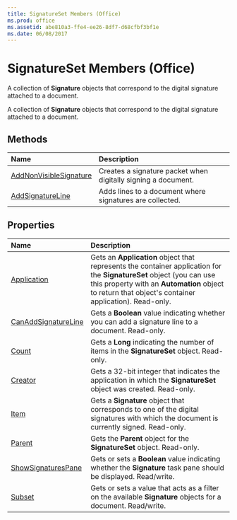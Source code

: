 ```yaml
---
title: SignatureSet Members (Office)
ms.prod: office
ms.assetid: abe810a3-ffe4-ee26-8df7-d68cfbf3bf1e
ms.date: 06/08/2017
---
```



# SignatureSet Members (Office)
A collection of  **Signature** objects that correspond to the digital signature attached to a document.

A collection of  **Signature** objects that correspond to the digital signature attached to a document.


## Methods



|**Name**|**Description**|
|:-----|:-----|
|[AddNonVisibleSignature](signatureset-addnonvisiblesignature-method-office.md)|Creates a signature packet when digitally signing a document.|
|[AddSignatureLine](signatureset-addsignatureline-method-office.md)|Adds lines to a document where signatures are collected.|

## Properties



|**Name**|**Description**|
|:-----|:-----|
|[Application](signatureset-application-property-office.md)|Gets an  **Application** object that represents the container application for the **SignatureSet** object (you can use this property with an **Automation** object to return that object's container application). Read-only.|
|[CanAddSignatureLine](signatureset-canaddsignatureline-property-office.md)|Gets a  **Boolean** value indicating whether you can add a signature line to a document. Read-only.|
|[Count](signatureset-count-property-office.md)|Gets a  **Long** indicating the number of items in the **SignatureSet** object. Read-only.|
|[Creator](signatureset-creator-property-office.md)|Gets a 32-bit integer that indicates the application in which the  **SignatureSet** object was created. Read-only.|
|[Item](signatureset-item-property-office.md)|Gets a  **Signature** object that corresponds to one of the digital signatures with which the document is currently signed. Read-only.|
|[Parent](signatureset-parent-property-office.md)|Gets the  **Parent** object for the **SignatureSet** object. Read-only.|
|[ShowSignaturesPane](signatureset-showsignaturespane-property-office.md)|Gets or sets a  **Boolean** value indicating whether the **Signature** task pane should be displayed. Read/write.|
|[Subset](signatureset-subset-property-office.md)|Gets or sets a value that acts as a filter on the available  **Signature** objects for a document. Read/write.|

